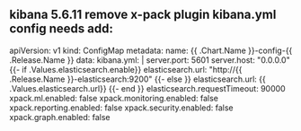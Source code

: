 kibana 5.6.11 remove x-pack plugin
kibana.yml config needs add:
---
apiVersion: v1
kind: ConfigMap
metadata:
  name: {{ .Chart.Name }}-config-{{ .Release.Name }}
data:
  kibana.yml: |
    server.port: 5601
    server.host: "0.0.0.0"
    {{- if .Values.elasticsearch.enable}}
    elasticsearch.url: "http://{{ .Release.Name }}-elasticsearch:9200"
    {{- else }}
    elasticsearch.url: {{ .Values.elasticsearch.url}}
    {{- end }}
    elasticsearch.requestTimeout: 90000
    xpack.ml.enabled: false
    xpack.monitoring.enabled: false
    xpack.reporting.enabled: false
    xpack.security.enabled: false
    xpack.graph.enabled: false
